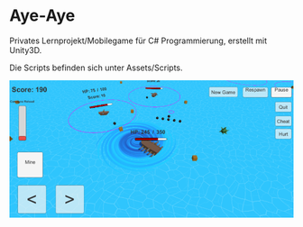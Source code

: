 # Aye-Aye

Privates Lernprojekt/Mobilegame für C# Programmierung, erstellt mit Unity3D.

Die Scripts befinden sich unter Assets/Scripts.

![Screenshot](AyeAyeScreenshot.png)
